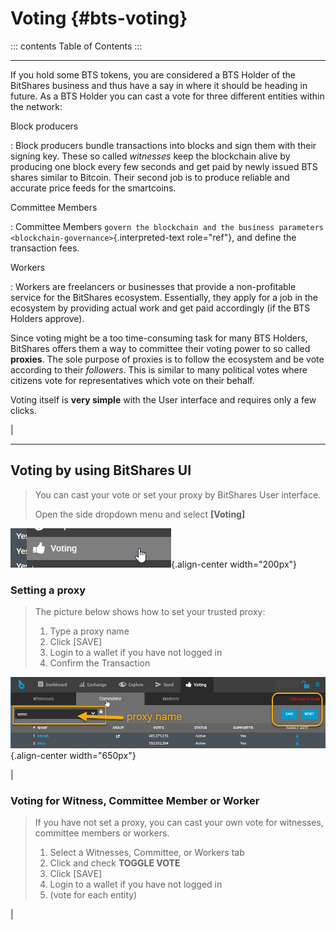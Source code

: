 # Voting {#bts-voting}

::: contents
Table of Contents
:::

------------------------------------------------------------------------

If you hold some BTS tokens, you are considered a BTS Holder of the
BitShares business and thus have a say in where it should be heading in
future. As a BTS Holder you can cast a vote for three different entities
within the network:

Block producers

:   Block producers bundle transactions into blocks and sign them with
    their signing key. These so called *witnesses* keep the blockchain
    alive by producing one block every few seconds and get paid by newly
    issued BTS shares similar to Bitcoin. Their second job is to produce
    reliable and accurate price feeds for the smartcoins.

Committee Members

:   Committee Members
    `govern the blockchain and the business parameters <blockchain-governance>`{.interpreted-text
    role="ref"}, and define the transaction fees.

Workers

:   Workers are freelancers or businesses that provide a non-profitable
    service for the BitShares ecosystem. Essentially, they apply for a
    job in the ecosystem by providing actual work and get paid
    accordingly (if the BTS Holders approve).

Since voting might be a too time-consuming task for many BTS Holders,
BitShares offers them a way to committee their voting power to so called
**proxies**. The sole purpose of proxies is to follow the ecosystem and
be vote according to their *followers*. This is similar to many
political votes where citizens vote for representatives which vote on
their behalf.

Voting itself is **very simple** with the User interface and requires
only a few clicks.

| 

------------------------------------------------------------------------

## Voting by using BitShares UI

> You can cast your vote or set your proxy by BitShares User interface.
>
> Open the side dropdown menu and select **\[Voting\]**

![cloud wallet pwd](voting1.png){.align-center width="200px"}

### Setting a proxy

> The picture below shows how to set your trusted proxy:
>
> 1.  Type a proxy name
> 2.  Click \[SAVE\]
> 3.  Login to a wallet if you have not logged in
> 4.  Confirm the Transaction

![cloud wallet pwd](voting7.png){.align-center width="650px"}

| 

### Voting for Witness, Committee Member or Worker

> If you have not set a proxy, you can cast your own vote for witnesses,
> committee members or workers.
>
> 1.  Select a Witnesses, Committee, or Workers tab
> 2.  Click and check **TOGGLE VOTE**
> 3.  Click \[SAVE\]
> 4.  Login to a wallet if you have not logged in
> 5.  (vote for each entity)

| 
